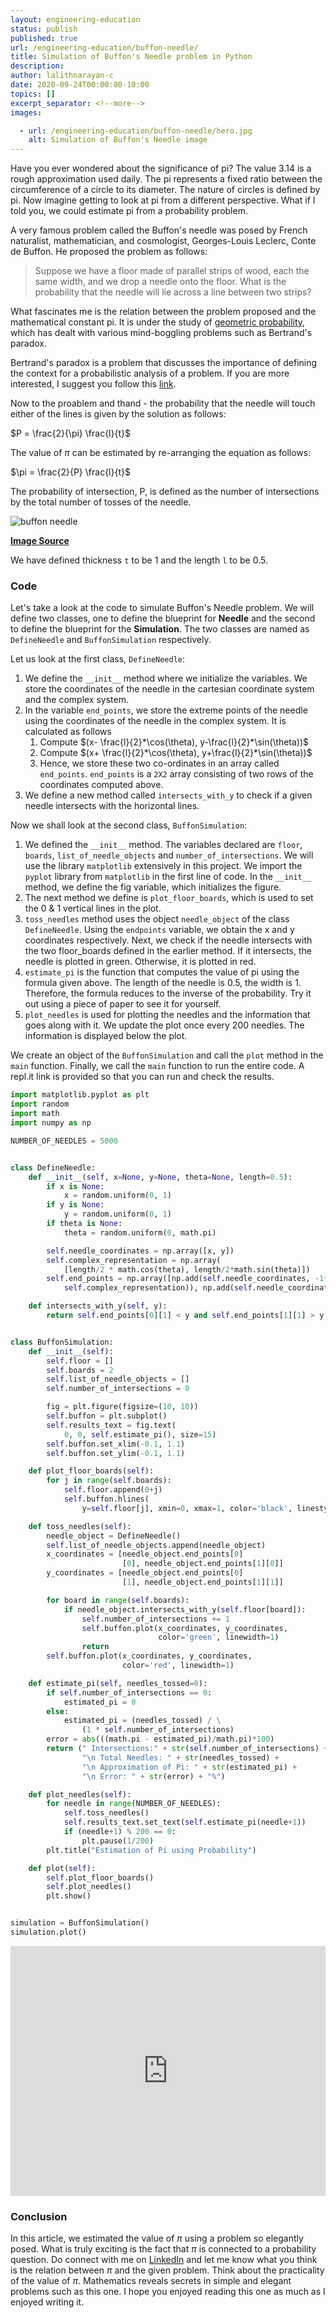 ```yaml
---
layout: engineering-education
status: publish
published: true
url: /engineering-education/buffon-needle/
title: Simulation of Buffon's Needle problem in Python
description:
author: lalithnarayan-c
date: 2020-09-24T00:00:00-10:00
topics: []
excerpt_separator: <!--more-->
images:

  - url: /engineering-education/buffon-needle/hero.jpg
    alt: Simulation of Buffon's Needle image
---
```

Have you ever wondered about the significance of pi? The value 3.14 is a rough approximation used daily. The pi represents a fixed ratio between the circumference of a circle to its diameter. The nature of circles is defined by pi. Now imagine getting to look at pi from a different perspective. What if I told you, we could estimate pi from a probability problem.
<!--more-->
A very famous problem called the Buffon's needle was posed by French naturalist, mathematician, and cosmologist, Georges-Louis Leclerc, Conte de Buffon. He proposed the problem as follows:

> Suppose we have a floor made of parallel strips of wood, each the same width, and we drop a needle onto the floor. What is the probability that the needle will lie across a line between two strips?

What fascinates me is the relation between the problem proposed and the mathematical constant pi. It is under the study of [geometric probability](https://en.wikipedia.org/wiki/Geometric_probability), which has dealt with various mind-boggling problems such as Bertrand's paradox.

Bertrand's paradox is a problem that discusses the importance of defining the context for a probabilistic analysis of a problem. If you are more interested, I suggest you follow this [link](http://orca.cf.ac.uk/3803/1/Shackel%20Bertrand%27s%20paradox%205.pdf).

Now to the proablem and thand - the probability that the needle will touch either of the lines is given by the solution as follows:

$P = \frac{2}{\pi} \frac{l}{t}$

The value of $\pi$ can be estimated by re-arranging the equation as follows:

$\pi = \frac{2}{P} \frac{l}{t}$

The probability of intersection, P, is defined as the number of intersections by the total number of tosses of the needle.

![buffon needle](/engineering-education/buffon-needle/Buffon_needle.svg)

**[Image Source](https://commons.wikimedia.org/w/index.php?curid=13210701)**

We have defined thickness `t` to be 1 and the length `l` to be 0.5.

### Code
Let's take a look at the code to simulate Buffon's Needle problem.
We will define two classes, one to define the blueprint for **Needle** and the second to define the blueprint for the **Simulation**. The two classes are named as `DefineNeedle` and  `BuffonSimulation` respectively.

Let us look at the first class, `DefineNeedle`:
1. We define the `__init__` method where we initialize the variables. We store the coordinates of the needle in the cartesian coordinate system and the complex system.
2. In the variable `end_points`, we store the extreme points of the needle using the coordinates of the needle in the complex system. It is calculated as follows
   1. Compute $(x- \frac{l}{2}*\cos(\theta), y-\frac{l}{2}*\sin(\theta))$
   2. Compute $(x+ \frac{l}{2}*\cos(\theta), y+\frac{l}{2}*\sin(\theta))$
   3. Hence, we store these two co-ordinates in an array called `end_points`. `end_points` is a `2X2` array consisting of two rows of the coordinates computed above.
3. We define a new method called `intersects_with_y` to check if a given needle intersects with the horizontal lines.

Now we shall look at the second class, `BuffonSimulation`:
1. We defined the `__init__` method. The variables declared are `floor`, `boards`, `list_of_needle_objects` and `number_of_intersections`. We will use the library `matplotlib` extensively in this project. We import the `pyplot` library from `matplotlib` in the first line of code. In the `__init__` method, we define the fig variable, which initializes the figure.
2. The next method we define is `plot_floor_boards`, which is used to set the 0 & 1 vertical lines in the plot.
3.  `toss_needles` method uses the object `needle_object` of the class `DefineNeedle`. Using the `endpoints` variable, we obtain the x and y coordinates respectively. Next, we check if the needle intersects with the two floor_boards defined in the earlier method. If it intersects, the needle is plotted in green. Otherwise, it is plotted in red.
4.  `estimate_pi` is the function that computes the value of pi using the formula given above. The length of the needle is 0.5, the width is 1. Therefore, the formula reduces to the inverse of the probability. Try it out using a piece of paper to see it for yourself.
5.  `plot_needles` is used for plotting the needles and the information that goes along with it. We update the plot once every 200 needles. The information is displayed below the plot.

We create an object of the `BuffonSimulation` and call the `plot` method in the `main` function. Finally, we call the `main` function to run the entire code. A repl.it link is provided so that you can run and check the results.

```py
import matplotlib.pyplot as plt
import random
import math
import numpy as np

NUMBER_OF_NEEDLES = 5000


class DefineNeedle:
    def __init__(self, x=None, y=None, theta=None, length=0.5):
        if x is None:
            x = random.uniform(0, 1)
        if y is None:
            y = random.uniform(0, 1)
        if theta is None:
            theta = random.uniform(0, math.pi)

        self.needle_coordinates = np.array([x, y])
        self.complex_representation = np.array(
            [length/2 * math.cos(theta), length/2*math.sin(theta)])
        self.end_points = np.array([np.add(self.needle_coordinates, -1*np.array(
            self.complex_representation)), np.add(self.needle_coordinates, self.complex_representation)])

    def intersects_with_y(self, y):
        return self.end_points[0][1] < y and self.end_points[1][1] > y


class BuffonSimulation:
    def __init__(self):
        self.floor = []
        self.boards = 2
        self.list_of_needle_objects = []
        self.number_of_intersections = 0

        fig = plt.figure(figsize=(10, 10))
        self.buffon = plt.subplot()
        self.results_text = fig.text(
            0, 0, self.estimate_pi(), size=15)
        self.buffon.set_xlim(-0.1, 1.1)
        self.buffon.set_ylim(-0.1, 1.1)

    def plot_floor_boards(self):
        for j in range(self.boards):
            self.floor.append(0+j)
            self.buffon.hlines(
                y=self.floor[j], xmin=0, xmax=1, color='black', linestyle='--', linewidth=2.0)

    def toss_needles(self):
        needle_object = DefineNeedle()
        self.list_of_needle_objects.append(needle_object)
        x_coordinates = [needle_object.end_points[0]
                         [0], needle_object.end_points[1][0]]
        y_coordinates = [needle_object.end_points[0]
                         [1], needle_object.end_points[1][1]]

        for board in range(self.boards):
            if needle_object.intersects_with_y(self.floor[board]):
                self.number_of_intersections += 1
                self.buffon.plot(x_coordinates, y_coordinates,
                                 color='green', linewidth=1)
                return
        self.buffon.plot(x_coordinates, y_coordinates,
                         color='red', linewidth=1)

    def estimate_pi(self, needles_tossed=0):
        if self.number_of_intersections == 0:
            estimated_pi = 0
        else:
            estimated_pi = (needles_tossed) / \
                (1 * self.number_of_intersections)
        error = abs(((math.pi - estimated_pi)/math.pi)*100)
        return (" Intersections:" + str(self.number_of_intersections) +
                "\n Total Needles: " + str(needles_tossed) +
                "\n Approximation of Pi: " + str(estimated_pi) +
                "\n Error: " + str(error) + "%")

    def plot_needles(self):
        for needle in range(NUMBER_OF_NEEDLES):
            self.toss_needles()
            self.results_text.set_text(self.estimate_pi(needle+1))
            if (needle+1) % 200 == 0:
                plt.pause(1/200)
        plt.title("Estimation of Pi using Probability")

    def plot(self):
        self.plot_floor_boards()
        self.plot_needles()
        plt.show()


simulation = BuffonSimulation()
simulation.plot()

```

<iframe height="400px" width="100%" src="https://repl.it/repls/MediumblueCornyManagement?lite=true" scrolling="no" frameborder="no" allowtransparency="true" allowfullscreen="true" sandbox="allow-forms allow-pointer-lock allow-popups allow-same-origin allow-scripts allow-modals"></iframe>

### Conclusion
In this article, we estimated the value of $\pi$ using a problem so elegantly posed. What is truly exciting is the fact that $\pi$ is connected to a probability question. Do connect with me on [LinkedIn](https://www.linkedin.com/in/lalithnarayan-c-27a89a1b/) and let me know what you think is the relation between $\pi$ and the given problem. Think about the practicality of the value of $\pi$. Mathematics reveals secrets in simple and elegant problems such as this one. I hope you enjoyed reading this one as much as I enjoyed writing it.
